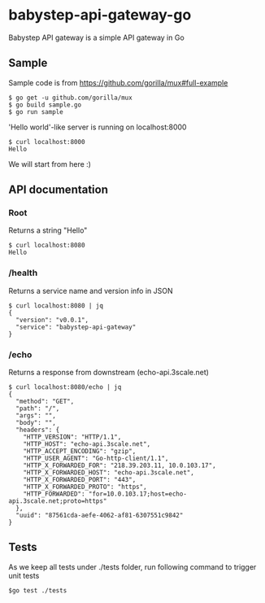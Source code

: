 # babystep-api-gateway-go
Babystep API gateway is a simple API gateway in Go

## Sample
Sample code is from https://github.com/gorilla/mux#full-example
```
$ go get -u github.com/gorilla/mux
$ go build sample.go
$ go run sample
```
'Hello world'-like server is running on localhost:8000
```
$ curl localhost:8000
Hello
```
We will start from here :)

## API documentation

### Root
Returns a string "Hello"
```
$ curl localhost:8080
Hello
```

### /health
Returns a service name and version info in JSON
```
$ curl localhost:8080 | jq
{
  "version": "v0.0.1",
  "service": "babystep-api-gateway"
}
```

### /echo
Returns a response from downstream (echo-api.3scale.net)
```
$ curl localhost:8080/echo | jq
{
  "method": "GET",
  "path": "/",
  "args": "",
  "body": "",
  "headers": {
    "HTTP_VERSION": "HTTP/1.1",
    "HTTP_HOST": "echo-api.3scale.net",
    "HTTP_ACCEPT_ENCODING": "gzip",
    "HTTP_USER_AGENT": "Go-http-client/1.1",
    "HTTP_X_FORWARDED_FOR": "218.39.203.11, 10.0.103.17",
    "HTTP_X_FORWARDED_HOST": "echo-api.3scale.net",
    "HTTP_X_FORWARDED_PORT": "443",
    "HTTP_X_FORWARDED_PROTO": "https",
    "HTTP_FORWARDED": "for=10.0.103.17;host=echo-api.3scale.net;proto=https"
  },
  "uuid": "87561cda-aefe-4062-af81-6307551c9842"
}
```

## Tests
As we keep all tests under ./tests folder, run following command to trigger unit tests
```
$go test ./tests
```
